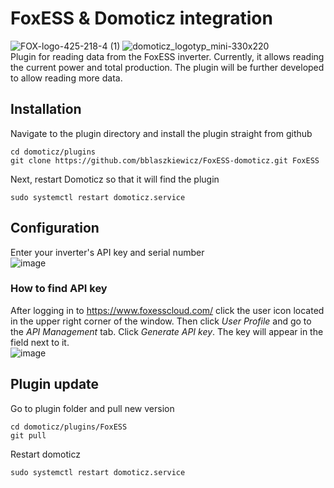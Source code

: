 # FoxESS & Domoticz integration
![FOX-logo-425-218-4 (1)](https://github.com/user-attachments/assets/267b9b13-134d-481e-a818-46442d89a967) ![domoticz_logotyp_mini-330x220](https://github.com/user-attachments/assets/6140e90a-1314-438c-84c9-5bc1fdcc595b)</br>
Plugin for reading data from the FoxESS inverter. Currently, it allows reading the current power and total production. The plugin will be further developed to allow reading more data.
## Installation
Navigate to the plugin directory and install the plugin straight from github
```
cd domoticz/plugins
git clone https://github.com/bblaszkiewicz/FoxESS-domoticz.git FoxESS
```
Next, restart Domoticz so that it will find the plugin
```
sudo systemctl restart domoticz.service
```
## Configuration
Enter your inverter's API key and serial number</br>
![image](https://github.com/user-attachments/assets/b97e9e68-2d95-4188-8530-896bcb596df4)
### How to find API key
After logging in to https://www.foxesscloud.com/ click the user icon located in the upper right corner of the window. Then click _User Profile_ and go to the _API Management_ tab. Click _Generate API key_. The key will appear in the field next to it.</br>
![image](https://github.com/user-attachments/assets/88d250a5-60e1-47dc-b049-1452fccb9826)
## Plugin update
Go to plugin folder and pull new version
```
cd domoticz/plugins/FoxESS
git pull
```
Restart domoticz
```
sudo systemctl restart domoticz.service
```
